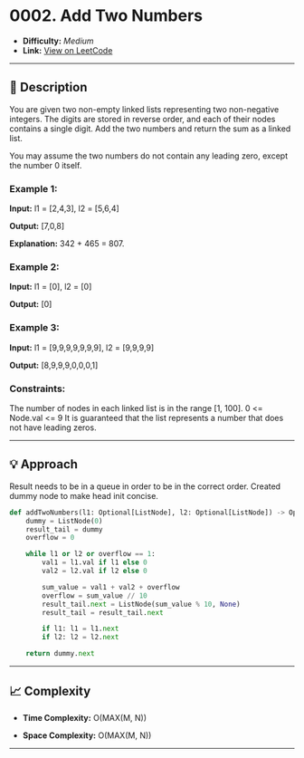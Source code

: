 # 0002. Add Two Numbers

- **Difficulty:** _Medium_  
- **Link:** [View on LeetCode](https://leetcode.com/problems/add-two-numbers/)

---

## 🧩 Description

You are given two non-empty linked lists representing two non-negative integers. The digits are stored in reverse order, and each of their nodes contains a single digit. Add the two numbers and return the sum as a linked list.

You may assume the two numbers do not contain any leading zero, except the number 0 itself.

### Example 1:
__Input:__ l1 = [2,4,3], l2 = [5,6,4]

__Output:__ [7,0,8]

__Explanation:__ 342 + 465 = 807.

### Example 2:
__Input:__ l1 = [0], l2 = [0]

__Output:__ [0]

### Example 3:
__Input:__ l1 = [9,9,9,9,9,9,9], l2 = [9,9,9,9]

__Output:__ [8,9,9,9,0,0,0,1]


### Constraints:

The number of nodes in each linked list is in the range [1, 100].
0 <= Node.val <= 9
It is guaranteed that the list represents a number that does not have leading zeros.

---

## 💡 Approach

Result needs to be in a queue in order to be in the correct order. Created dummy node to make head init concise.

```python
def addTwoNumbers(l1: Optional[ListNode], l2: Optional[ListNode]) -> Optional[ListNode]:
    dummy = ListNode(0)
    result_tail = dummy
    overflow = 0

    while l1 or l2 or overflow == 1:
        val1 = l1.val if l1 else 0
        val2 = l2.val if l2 else 0

        sum_value = val1 + val2 + overflow
        overflow = sum_value // 10
        result_tail.next = ListNode(sum_value % 10, None)
        result_tail = result_tail.next

        if l1: l1 = l1.next
        if l2: l2 = l2.next

    return dummy.next
```

---

## 📈 Complexity

- **Time Complexity:** O(MAX(M, N))

- **Space Complexity:** O(MAX(M, N))

---
